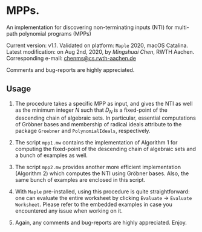 # MPPs. 
An implementation for discovering non-terminating inputs (NTI) for multi-path polynomial programs (MPPs)

Current version: v1.1. 
Validated on platform: `Maple` 2020, macOS Catalina. 
Latest modification: on Aug 2nd, 2020, by _Mingshuai Chen_, RWTH Aachen. 
Corresponding e-mail: chenms@cs.rwth-aachen.de

Comments and bug-reports are highly appreciated.

## Usage

1. The procedure takes a specific MPP as input, and gives the NTI as well as the minimum integer *N* such that *D<sub>N</sub>* is a fixed-point of the descending chain of algebraic sets. In particular, essential computations of Gröbner bases and membership of radical ideals attribute to the package `Groebner` and `PolynomialIdeals`, respectively.

2. The script `mpp1.mw` contains the implementation of Algorithm 1 for computing the fixed-point of the descending chain of algebraic sets and a bunch of examples as well.

3. The script `mpp2.mw` provides another more efficient implementation (Algorithm 2) which computes the NTI using Gröbner bases. Also, the same bunch of examples are enclosed in this script.

4. With `Maple` pre-installed, using this procedure is quite straightforward: one can evaluate the entire worksheet by clicking `Evaluate` -> `Evaluate Worksheet`. Please refer to the embedded examples in case you encountered any issue when working on it.

5. Again, any comments and bug-reports are highly appreciated. Enjoy.
